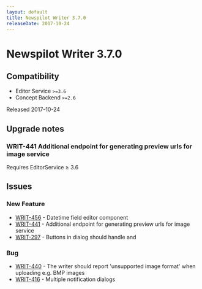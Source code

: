 ```yaml
---
layout: default
title: Newspilot Writer 3.7.0
releaseDate: 2017-10-24
---
```

<div class="jumbotron">
    <h1>Newspilot Writer 3.7.0</h1>    
    <h2>Compatibility</h2>
    <ul>
        <li>Editor Service <code>>=3.6</code></li>
        <li>Concept Backend <code>>=2.6</code></li>
    </ul>
</div>

Released 2017-10-24



## Upgrade notes  
      
### WRIT-441 Additional endpoint for generating preview urls for image service 
Requires EditorService ≥ 3.6            



## Issues  


### New Feature 
 
 * [WRIT-456](https://jira.infomaker.se/browse/WRIT-456) - Datetime field editor component  
 * [WRIT-441](https://jira.infomaker.se/browse/WRIT-441) - Additional endpoint for generating preview urls for image service  
 * [WRIT-297](https://jira.infomaker.se/browse/WRIT-297) - Buttons in dialog should handle <enter> and <tab> 


### Bug 
 
 * [WRIT-440](https://jira.infomaker.se/browse/WRIT-440) - The writer should report 'unsupported image format' when uploading e.g. BMP images  
 * [WRIT-416](https://jira.infomaker.se/browse/WRIT-416) - Multiple notification dialogs 


